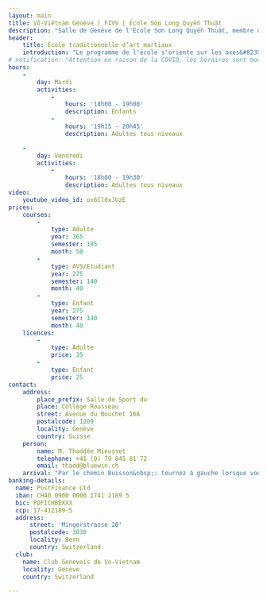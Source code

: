 ```yaml
---
layout: main
title: Võ-Viêtnam Genève | FIVV | École Sơn Long Quyền Thuật
description: "Salle de Genève de l'École Sơn Long Quyền Thuật, membre de la Fédération Internationale de Võ-Việt-Nam. Enseignement des arts martiaux traditionnels vietnamiens."
header:
    title: École traditionnelle d’art martiaux
    introduction: "Le programme de l'école s'oriente sur les axes&#8239;: santé, technique, travail artistique et étude du combat."
# notification: "Attention en raison de la COVID, les horaires sont modifiés et les cours ont lieu à distance sur Zoom."
hours:
    -
        day: Mardi
        activities:
            -
                hours: '18h00 - 19h00'
                description: Enfants
            -
                hours: '19h15 - 20h45'
                description: Adultes tous niveaux

    -
        day: Vendredi
        activities:
            -
                hours: '18h00 - 19h30'
                description: Adultes tous niveaux
video:
    youtube_video_id: ox6CldxJUzE
prices:
    courses:
        -
            type: Adulte
            year: 365
            semester: 185
            month: 50
        -
            type: AVS/Etudiant
            year: 275
            semester: 140
            month: 40
        -
            type: Enfant
            year: 275
            semester: 140
            month: 40
    licences:
        -
            type: Adulte
            price: 35
        -
            type: Enfant
            price: 25
contact:
    address:
        place_prefix: Salle de Sport du
        place: Collège Rousseau
        street: Avenue du Bouchet 16A
        postalcode: 1209
        locality: Genève
        country: Suisse
    person:
        name: M. Thaddée Mieusset
        telephone: +41 (0) 79 845 81 72
        email: thadd@bluewin.ch
    arrival: "Par le chemin Buisson&nbsp;: tournez à gauche lorsque vous arrivez au bout suivez les panneaux indiquant les salles de sport."
banking-details:
  name: PostFinance Ltd
  iban: CH40 0900 0000 1741 2189 5
  bic: POFICHBEXXX
  ccp: 17-412189-5
  address:
      street: 'Mingerstrasse 20'
      postalcode: 3030
      locality: Bern
      country: Switzerland
  club:
    name: Club Genevois de Vo-Vietnam
    locality: Genève
    country: Switzerland

---
```

